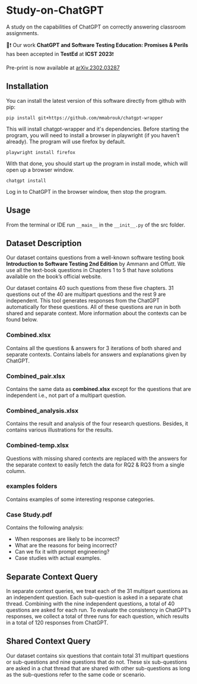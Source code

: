 # Study-on-ChatGPT

A study on the capabilities of ChatGPT on correctly answering classroom assignments.

:memo::exclamation: Our work **ChatGPT and Software Testing Education: Promises & Perils** has been accepted in **TestEd** at **ICST 2023**:exclamation:

Pre-print is now available at [arXiv.2302.03287](https://arxiv.org/abs/2302.03287)

## Installation

You can install the latest version of this software directly from github with pip:

```pip install git+https://github.com/mmabrouk/chatgpt-wrapper```

This will install chatgpt-wrapper and it's dependencies. Before starting the program, you will need to install a browser
in playwright (if you haven't already). The program will use firefox by default.

```playwright install firefox```

With that done, you should start up the program in install mode, which will open up a browser window.

```chatgpt install```

Log in to ChatGPT in the browser window, then stop the program.

## Usage

From the terminal or IDE run ```__main__``` in the ```__init__.py``` of the src folder.


## Dataset Description
Our dataset contains questions from a well-known software testing book **Introduction to Software Testing 2nd Edition** by Ammann and Offutt. 
We use all the text-book questions in Chapters 1 to 5 that have solutions available on the book’s official website. 

Our dataset contains 40 such questions from these five chapters. 31 questions out of the 40 are multipart questions and the rest 9 are independent.
This tool generates responses from the ChatGPT automatically for these questions. All of these questions are run in both shared and separate context.
More information about the contexts can be found below.

### Combined.xlsx
Contains all the questions & answers for 3 iterations of both shared and separate contexts. Contains labels for answers and explanations given by ChatGPT.

### Combined_pair.xlsx
Contains the same data as **combined.xlsx** except for the questions that are independent i.e., not part of a multipart question.

### Combined_analysis.xlsx
Contains the result and analysis of the four research questions. Besides, it contains various illustrations for the results.

### Combined-temp.xlsx
Questions with missing shared contexts are replaced with the answers for the separate context to easily fetch the data for 
RQ2 & RQ3 from a single column.

### examples folders
Contains examples of some interesting response categories.

### Case Study.pdf
Contains the following analysis:
- When responses are likely to be incorrect?
- What are the reasons for being incorrect?
- Can we fix it with prompt engineering?
- Case studies with actual examples.


## Separate Context Query
In separate context queries, we treat each of the 31 multipart questions as an independent question.
Each sub-question is asked in a separate chat thread.
Combining with the nine independent questions, a total of 40 questions are asked for each run. To evaluate the consistency in
ChatGPT’s responses, we collect a total of three runs for each question, which results in a total of 120 responses from ChatGPT.

## Shared Context Query
Our dataset contains six questions that contain total 31 multipart questions or sub-questions and nine questions that do not. 
These six sub-questions are asked in a chat thread that are shared with other sub-questions as long as the sub-questions 
refer to the same code or scenario. 
